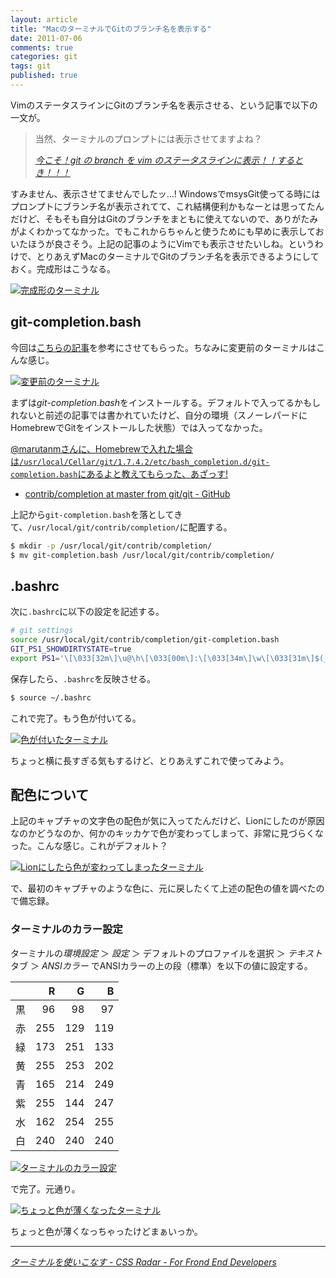 ```yaml
---
layout: article
title: "MacのターミナルでGitのブランチ名を表示する"
date: 2011-07-06
comments: true
categories: git
tags: git
published: true
---
```


VimのステータスラインにGitのブランチ名を表示させる、という記事で以下の一文が。

> 当然、ターミナルのプロンプトには表示させてますよね？
>
> <cite>[今こそ！git の branch を vim のステータスラインに表示！！するとき！！！](http://marutanm.hatenablog.com/entry/20110706/p1)</cite>

すみません、表示させてませんでしたッ…!  WindowsでmsysGit使ってる時にはプロンプトにブランチ名が表示されてて、これ結構便利かもなーとは思ってたんだけど、そもそも自分はGitのブランチをまともに使えてないので、ありがたみがよくわかってなかった。でもこれからちゃんと使うためにも早めに表示しておいたほうが良さそう。上記の記事のようにVimでも表示させたいしね。というわけで、とりあえずMacのターミナルでGitのブランチ名を表示できるようにしておく。完成形はこうなる。

[![完成形のターミナル](/assets/2011/07/06/mac-terminal-git-branch-name-01.png)](/assets/2011/07/06/mac-terminal-git-branch-name-01.png)

<!-- READMORE -->


## git-completion.bash

今回は[こちらの記事](http://css.studiomohawk.com/tool/2011/02/13/terminal-101/)を参考にさせてもらった。ちなみに変更前のターミナルはこんな感じ。

[![変更前のターミナル](/assets/2011/07/06/mac-terminal-git-branch-name-02.png)](/assets/2011/07/06/mac-terminal-git-branch-name-02.png)

まずは*git-completion.bash*をインストールする。デフォルトで入ってるかもしれないと前述の記事では書かれていたけど、自分の環境（スノーレパードにHomebrewでGitをインストールした状態）では入ってなかった。

<ins>[@marutanm](http://twitter.com/#!/marutanm)さんに、Homebrewで入れた場合は`/usr/local/Cellar/git/1.7.4.2/etc/bash_completion.d/git-completion.bash`にあるよと教えてもらった、あざっす!</ins>

- [contrib/completion at master from git/git - GitHub](https://github.com/git/git/tree/master/contrib/completion)

上記から`git-completion.bash`を落としてきて、`/usr/local/git/contrib/completion/`に配置する。

~~~ sh
$ mkdir -p /usr/local/git/contrib/completion/
$ mv git-completion.bash /usr/local/git/contrib/completion/
~~~


## .bashrc

次に`.bashrc`に以下の設定を記述する。

~~~ sh
# git settings
source /usr/local/git/contrib/completion/git-completion.bash
GIT_PS1_SHOWDIRTYSTATE=true
export PS1='\[\033[32m\]\u@\h\[\033[00m\]:\[\033[34m\]\w\[\033[31m\]$(__git_ps1)\[\033[00m\]\$ '
~~~

保存したら、`.bashrc`を反映させる。

~~~ sh
$ source ~/.bashrc
~~~

これで完了。もう色が付いてる。

[![色が付いたターミナル](/assets/2011/07/06/mac-terminal-git-branch-name-03.png)](/assets/2011/07/06/mac-terminal-git-branch-name-03.png)

ちょっと横に長すぎる気もするけど、とりあえずこれで使ってみよう。


## 配色について

上記のキャプチャの文字色の配色が気に入ってたんだけど、Lionにしたのが原因なのかどうなのか、何かのキッカケで色が変わってしまって、非常に見づらくなった。こんな感じ。これがデフォルト？

[![Lionにしたら色が変わってしまったターミナル](/assets/2011/07/06/mac-terminal-git-branch-name-04.png)](/assets/2011/07/06/mac-terminal-git-branch-name-04.png)

で、最初のキャプチャのような色に、元に戻したくて上述の配色の値を調べたので備忘録。


### ターミナルのカラー設定

ターミナルの*環境設定* ＞ *設定* ＞ デフォルトのプロファイルを選択 ＞ *テキスト*タブ ＞ *ANSIカラー* でANSIカラーの上の段（標準）を以下の値に設定する。

| |R|G|B|
|-|-:|-:|-:|
|黒|96|98|97|
|赤|255|129|119|
|緑|173|251|133|
|黄|255|253|202|
|青|165|214|249|
|紫|255|144|247|
|水|162|254|255|
|白|240|240|240|

[![ターミナルのカラー設定](/assets/2011/07/06/mac-terminal-git-branch-name-05.png)](/assets/2011/07/06/mac-terminal-git-branch-name-05.png)

で完了。元通り。

[![ちょっと色が薄くなったターミナル](/assets/2011/07/06/mac-terminal-git-branch-name-06.png)](/assets/2011/07/06/mac-terminal-git-branch-name-06.png)

ちょっと色が薄くなっちゃったけどまぁいっか。

* * *

<cite>[ターミナルを使いこなす - CSS Radar - For Frond End Developers](http://css.studiomohawk.com/tool/2011/02/13/terminal-101/)</cite>
